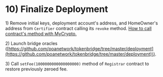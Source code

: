 # 10\) Finalize Deployment

1\) Remove initial keys, deployment account's address, and HomeOwner's address from `Certifier` contract calling its `revoke` method. [How to call contract's method with MyCrypto.](5-reconfigure-instances.md#call-contract-methods-using-mycrypto)

2\) Launch bridge oracles \([https://github.com/poanetwork/tokenbridge/tree/master/deployment](https://github.com/poanetwork/tokenbridge/tree/master/deployment)\).

3\) Call `setFee(1000000000000000000)` method of `Registrar` contract to restore previously zeroed fee.

